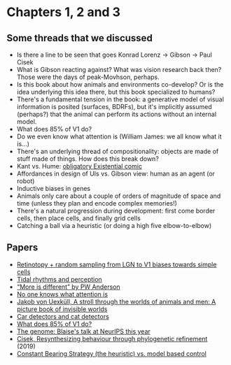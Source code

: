 # Chapters 1, 2 and 3

## Some threads that we discussed

* Is there a line to be seen that goes Konrad Lorenz -> Gibson -> Paul Cisek
* What is Gibson reacting against? What was vision research back then? Those were the days of peak-Movhson, perhaps.
* Is this book about how animals and environments co-develop? Or is the idea underlying this idea there, but this book specialized to humans?
* There's a fundamental tension in the book: a generative model of visual information is posited (surfaces, BDRFs), but it's implicitly assumed (perhaps?) that the animal can perform its actions without an internal model.
* What does 85% of V1 do? 
* Do we even know what attention is (William James: we all know what it is...)
* There's an underlying thread of compositionality: objects are made of stuff made of things. How does this break down?
* Kant vs. Hume: [obligatory Existential comic](https://existentialcomics.com/comic/39)
* Affordances in design of UIs vs. Gibson view: human as an agent (or robot)
* Inductive biases in genes
* Animals only care about a couple of orders of magnitude of space and time (unless they plan and encode complex memories!)
* There's a natural progression during development: first come border cells, then place cells, and finally grid cells
* Catching a ball via a heuristic (or doing a high five elbow-to-elbow)

## Papers

* [Retinotopy + random sampling from LGN to V1 biases towards simple cells](https://journals.physiology.org/doi/full/10.1152/jn.01202.2003)
* [Tidal rhythms and perception](https://www.sciencedirect.com/topics/agricultural-and-biological-sciences/tidal-rhythms)
* [“More is different” by PW Anderson](https://science.sciencemag.org/content/177/4047/393)
* [No one knows what attention is](https://link.springer.com/article/10.3758/s13414-019-01846-w)
* [Jakob von Uexküll, A stroll through the worlds of animals and men: A picture book of invisible worlds ](https://www.semanticscholar.org/paper/A-stroll-through-the-worlds-of-animals-and-men%3A-A-Uexk%C3%BCll/3a38d76a254f190b9bff9227a5ec87652627cbc1)
* [Car detectors and cat detectors](https://distill.pub/2020/circuits/zoom-in/)
* [What does 85% of V1 do?](http://www.rctn.org/bruno/papers/V1-chapter.pdf)
* [The genome: Blaise's talk at NeurIPS this year](https://www.youtube.com/watch?v=uyUbGatPKpI) 
* [Cisek, Resynthesizing behaviour through phylogenetic refinement](https://link.springer.com/article/10.3758/s13414-019-01760-1) (2019)
* [Constant Bearing Strategy (the heuristic) vs. model based control](https://jov.arvojournals.org/article.aspx?articleid=2628975)
